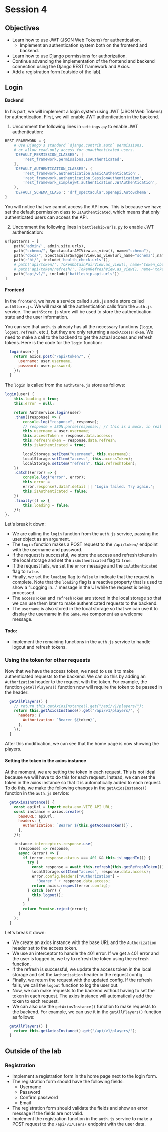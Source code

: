 # Session 4

## Objectives

- Learn how to use JWT (JSON Web Tokens) for authentication.
  - Implement an authentication system both on the frontend and backend.
- Learn how to use Django permissions for authorization.
- Continue advancing the implementation of the frontend and backend connection using the Django REST framework and Axios.
- Add a registration form [outside of the lab].

## Login

#### Backend

In his part, we will implement a login system using JWT (JSON Web Tokens) for authentication. First, we will enable JWT authentication in the backend.

1. Uncomment the following lines in `settings.py` to enable JWT authentication:

```python
REST_FRAMEWORK = {
    # Use Django's standard `django.contrib.auth` permissions,
    # or allow read-only access for unauthenticated users.
    'DEFAULT_PERMISSION_CLASSES': [
        'rest_framework.permissions.IsAuthenticated',
    ],
    'DEFAULT_AUTHENTICATION_CLASSES': (
        'rest_framework.authentication.BasicAuthentication',
        'rest_framework.authentication.SessionAuthentication',
        'rest_framework_simplejwt.authentication.JWTAuthentication',
    ),
    'DEFAULT_SCHEMA_CLASS': 'drf_spectacular.openapi.AutoSchema',
}
```

You will notice that we cannot access the API now. This is because we have set the default permission class to `IsAuthenticated`, which means that only authenticated users can access the API.

2. Uncomment the following lines in `battleship/urls.py` to enable JWT authentication:

```python
urlpatterns = [
    path('admin/', admin.site.urls),
    path("schema/", SpectacularAPIView.as_view(), name="schema"),
    path("docs/", SpectacularSwaggerView.as_view(url_name="schema"),name="swagger-ui"),
    path(r'ht/', include('health_check.urls')),
    # path('api/token/', TokenObtainPairView.as_view(), name='token_obtain_pair'),
    # path('api/token/refresh/', TokenRefreshView.as_view(), name='token_refresh'),
    path("api/v1/", include('battleship.api.urls'))
]
```

#### Frontend

In the `frontend`, we have a service called `auth.js` and a store called `authStore.js`. We will make all the authentication calls from the `auth.js` service. The `authStore.js` store will be used to store the authentication state and the user information.

You can see that `auth.js` already has all the necessary functions (`login`, `logout`, `refresh`, etc.), but they are only returning a `mockAccessToken`. We need to make a call to the backend to get the actual access and refresh tokens. Here is the code for the `login` function:

```javascript
  login(user) {
    return axios.post("/api/token/", {
      username: user.username,
      password: user.password,
    });
  }
```

The `login` is called from the `authStore.js` store as follows:

```javascript
login(user) {
    this.loading = true;
    this.error = null;

    return AuthService.login(user)
    .then((response) => {
        console.log("response", response);
        // response = JSON.parse(response); // this is a mock, in real case it will be axios response and we can comment this line
        this.username = user.username;
        this.accessToken = response.data.access;
        this.refreshToken = response.data.refresh;
        this.isAuthenticated = true;

        localStorage.setItem("username", this.username);
        localStorage.setItem("access", this.accessToken);
        localStorage.setItem("refresh", this.refreshToken);
    })
    .catch((error) => {
        console.log("error", error);
        this.error =
        error.response?.data?.detail || "Login failed. Try again.";
        this.isAuthenticated = false;
    })
    .finally(() => {
        this.loading = false;
    });
},

```

Let's break it down:

- We are calling the `login` function from the `auth.js` service, passing the user object as an argument.
- The `login` function makes a POST request to the `/api/token/` endpoint with the username and password.
- If the request is successful, we store the access and refresh tokens in the local storage and set the `isAuthenticated` flag to `true`.
- If the request fails, we set the `error` message and the `isAuthenticated` flag to `false`.
- Finally, we set the `loading` flag to `false` to indicate that the request is complete. Note that the `loading` flag is a reactive property that is used to show a "Logging in..." message in the UI while the request is being processed.
- The `accessToken` and `refreshToken` are stored in the local storage so that we can use them later to make authenticated requests to the backend.
- The `username` is also stored in the local storage so that we can use it to display the username in the `Game.vue` component as a welcome message.

#### Todo:

- Implement the remaining functions in the `auth.js` service to handle logout and refresh tokens.

### Using the token for other requests

Now that we have the access token, we need to use it to make authenticated requests to the backend. We can do this by adding an `Authorization` header to the request with the token. For example, the function `getAllPlayers()` function now will require the token to be passed in the header:

```javascript
  getAllPlayers() {
    // return this.getAxiosInstance().get("/api/v1/players/");
    return this.getAxiosInstance().get("/api/v1/players/", {
      headers: {
        Authorization: `Bearer ${token}`,
      },
    });
  }
```

After this modification, we can see that the home page is now showing the players.

#### Setting the token in the axios instance

At the moment, we are setting the token in each request. This is not ideal because we will have to do this for each request. Instead, we can set the token in the axios instance so that it is automatically added to each request. To do this, we make the following changes in the `getAxiosInstance()` function in the `auth.js` service:

```javascript
  getAxiosInstance() {
    const apiUrl = import.meta.env.VITE_API_URL;
    const instance = axios.create({
      baseURL: apiUrl,
      headers: {
        Authorization: `Bearer ${this.getAccessToken()}`,
      },
    });

    instance.interceptors.response.use(
      (response) => response,
      async (error) => {
        if (error.response.status === 401 && this.isLoggedIn()) {
          try {
            const response = await this.refresh(this.getRefreshToken());
            localStorage.setItem("access", response.data.access);
            error.config.headers["Authorization"] =
              "Bearer " + response.data.access;
            return axios.request(error.config);
          } catch (err) {
            this.logout();
          }
        }
        return Promise.reject(error);
      }
    );
  }
```

Let's break it down:

- We create an axios instance with the base URL and the `Authorization` header set to the access token.
- We use an interceptor to handle the 401 error. If we get a 401 error and the user is logged in, we try to refresh the token using the `refresh` function.
- If the refresh is successful, we update the access token in the local storage and set the `Authorization` header in the request config.
- Finally, we return the request with the updated config. If the refresh fails, we call the `logout` function to log the user out.
- Now, we can make requests to the backend without having to set the token in each request. The axios instance will automatically add the token to each request.
- We can also use the `getAxiosInstance()` function to make requests to the backend. For example, we can use it in the `getAllPlayers()` function as follows:

```javascript
  getAllPlayers() {
    return this.getAxiosInstance().get("/api/v1/players/");
  }
```

## Outside of the lab

### Registration

- Implement a registration form in the home page next to the login form.
- The registration form should have the following fields:
  - Username
  - Password
  - Confirm password
  - Email
- The registration form should validate the fields and show an error message if the fields are not valid.
- Implement the registration function in the `auth.js` service to make a POST request to the `/api/v1/users/` endpoint with the user data.
